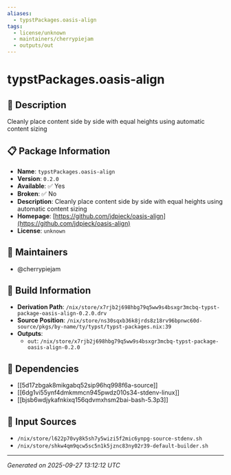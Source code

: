 ```yaml
---
aliases:
  - typstPackages.oasis-align
tags:
  - license/unknown
  - maintainers/cherrypiejam
  - outputs/out
---
```


# typstPackages.oasis-align

## 📝 Description

Cleanly place content side by side with equal heights using automatic content sizing

## 📋 Package Information

- **Name**: `typstPackages.oasis-align`
- **Version**: `0.2.0`
- **Available**: ✅ Yes
- **Broken**: ✅ No
- **Description**: Cleanly place content side by side with equal heights using automatic content sizing
- **Homepage**: [https://github.com/jdpieck/oasis-align](https://github.com/jdpieck/oasis-align)
- **License**: `unknown`
## 👥 Maintainers

- @cherrypiejam


## 🔧 Build Information

- **Derivation Path**: `/nix/store/x7rjb2j698hbg79q5ww9s4bsxgr3mcbq-typst-package-oasis-align-0.2.0.drv`
- **Source Position**: `/nix/store/ns30sqxb36k8jrds8z18rv96bpnwc60d-source/pkgs/by-name/ty/typst/typst-packages.nix:39`
- **Outputs**:
  - `out`:  `/nix/store/x7rjb2j698hbg79q5ww9s4bsxgr3mcbq-typst-package-oasis-align-0.2.0`

## 🔗 Dependencies

- [[5d17zbgak8mikgabq52sip96hq998f6a-source]]
- [[6dg1vi55ynf4dmkmmcn945pwdz010s34-stdenv-linux]]
- [[bjsb6wdjykafnkixq156qdvmxhsm2bai-bash-5.3p3]]

## 📁 Input Sources

- `/nix/store/l622p70vy8k5sh7y5wizi5f2mic6ynpg-source-stdenv.sh`
- `/nix/store/shkw4qm9qcw5sc5n1k5jznc83ny02r39-default-builder.sh`

---
*Generated on 2025-09-27 13:12:12 UTC*
